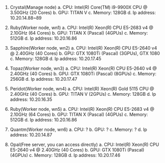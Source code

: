 1. Crystal(Manage node)
 a. CPU: Intel(R) Core(TM) i9-9900X CPU @ 3.50GHz (20 Cores)
 b. GPU: TITAN V
 c. Memory: 128GB
 d. Ip address: 10.20.14.88~89
 
2. Ruby(Worker node, wn1)
 a. CPU: Intel(R) Xeon(R) CPU E5-2683 v4 @ 2.10GHz (64 Cores)
 b. GPU: TITAN X (Pascal) (4GPUs)
 c. Memory: 512GB
 d. Ip address: 10.20.16.86
 
3. Sapphire(Worker node, wn2)
 a. CPU: Intel(R) Xeon(R) CPU E5-2640 v4 @ 2.40GHz (40 Cores)
 b. GPU: GTX 1080Ti (Pascal) (3GPUs), GTX 1080 
 c. Memory: 128GB
 d. Ip address: 10.20.17.45
 
4. Topaz(Worker node, wn3)
 a. CPU: Intel(R) Xeon(R) CPU E5-2640 v4 @ 2.40GHz (40 Cores)
 b. GPU: GTX 1080Ti (Pascal) (8GPUs)
 c. Memory: 256GB
 d. Ip address: 10.20.17.47
 
5. Peridot(Worker node, wn4)
 a. CPU: Intel(R) Xeon(R) Gold 5115 CPU @ 2.40GHz (40 Cores)
 b. GPU: TITAN V (2GPUs)
 c. Memory: 128GB
 d. Ip address: 10.20.16.35
 
6. Ruby(Worker node, wn5)
 a. CPU: Intel(R) Xeon(R) CPU E5-2683 v4 @ 2.10GHz (64 Cores)
 b. GPU: TITAN X (Pascal) (4GPUs)
 c. Memory: 512GB
 d. Ip address: 10.20.16.86
 
7. Quantm(Worker node, wn6)
 a. CPU: ?
 b. GPU: ?
 c. Memory: ?
 d. Ip address: 10.20.14.87
 
8. Opal(Free server, you can access directly)
 a. CPU: Intel(R) Xeon(R) CPU E5-2640 v4 @ 2.40GHz (40 Cores)
 b. GPU: GTX 1080Ti (Pascal) (4GPUs)
 c. Memory: 128GB
 d. Ip address: 10.20.17.46
 
  
